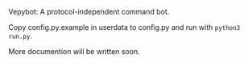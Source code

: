 Vepybot: A protocol-independent command bot.

Copy config.py.example in userdata to config.py and run with `python3 run.py`.

More documention will be written soon.
